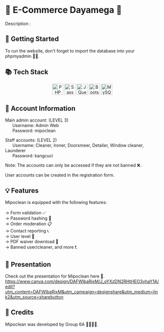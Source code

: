 # 🌟 E-Commerce Dayamega 🌟
Description :


## 🚀 Getting Started
To run the website, don't forget to import the database into your phpmyadmin 🧑‍💻.

## 📚 Tech Stack

<p align="center">
<a href="https://www.php.net/" target="_blank" rel="noreferrer"><img src="https://raw.githubusercontent.com/danielcranney/readme-generator/main/public/icons/skills/php-colored.svg" width="36" height="36" alt="PHP" /></a>
<a href="https://sass-lang.com/" target="_blank" rel="noreferrer"><img src="https://raw.githubusercontent.com/danielcranney/readme-generator/main/public/icons/skills/sass-colored.svg" width="36" height="36" alt="Sass" /></a>
<a href="https://jquery.com/" target="_blank" rel="noreferrer"><img src="https://raw.githubusercontent.com/danielcranney/readme-generator/main/public/icons/skills/jquery-colored.svg" width="36" height="36" alt="JQuery" /></a>
<a href="https://getbootstrap.com/" target="_blank" rel="noreferrer"><img src="https://raw.githubusercontent.com/danielcranney/readme-generator/main/public/icons/skills/bootstrap-colored.svg" width="36" height="36" alt="Bootstrap" /></a>
<a href="https://www.mysql.com/" target="_blank" rel="noreferrer"><img src="https://raw.githubusercontent.com/danielcranney/readme-generator/main/public/icons/skills/mysql-colored.svg" width="36" height="36" alt="MySQL" /></a>
</p>

## 👤 Account Information
Main admin account: (LEVEL 3)<br>
&nbsp;&nbsp;&nbsp;&nbsp;&nbsp;&nbsp;Username: Admin Web<br>
&nbsp;&nbsp;&nbsp;&nbsp;&nbsp;&nbsp;Password: mipoclean<br>

Staff accounts: (LEVEL 2)<br>
&nbsp;&nbsp;&nbsp;&nbsp;&nbsp;&nbsp;Username: Cleaner, Ironer, Doorsmeer, Detailer, Window cleaner, Launderer<br>
&nbsp;&nbsp;&nbsp;&nbsp;&nbsp;&nbsp;Password: kangcuci<br>

Note: The accounts can only be accessed if they are not banned ❌.

User accounts can be created in the registration form.

## 💡 Features
Mipoclean is equipped with the following features:
<br><br>
-> Form validation ✅<br>
-> Password hashing 🔐<br>
-> Order moderation 📋<br>
-> Contact reporting 📞<br>
-> User level 🥇<br>
-> PDF waiver download 📄<br>
-> Banned user/cleaner, and more ❗.<br>

## 🎉 Presentation
Check out the presentation for Mipoclean here 🎥.
https://www.canva.com/design/DAFWlbaRjxM/J_oYXzDN2RHtHEO3vhaY1A/edit?utm_content=DAFWlbaRjxM&utm_campaign=designshare&utm_medium=link2&utm_source=sharebutton

## 🙌 Credits
Mipoclean was developed by Group 6A 👨‍💻👩‍💻.
